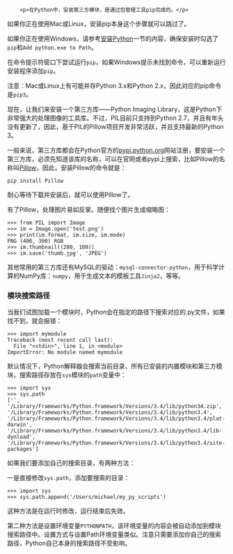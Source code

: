 ﻿
        <p>在Python中，安装第三方模块，是通过包管理工具pip完成的。</p>
<p>如果你正在使用Mac或Linux，安装pip本身这个步骤就可以跳过了。</p>
<p>如果你正在使用Windows，请参考<a href="/wiki/0014316089557264a6b348958f449949df42a6d3a2e542c000/0014316090478912dab2a3a9e8f4ed49d28854b292f85bb000">安装Python</a>一节的内容，确保安装时勾选了<code>pip</code>和<code>Add python.exe to Path</code>。</p>
<p>在命令提示符窗口下尝试运行<code>pip</code>，如果Windows提示未找到命令，可以重新运行安装程序添加<code>pip</code>。</p>
<p>注意：Mac或Linux上有可能并存Python 3.x和Python 2.x，因此对应的pip命令是<code>pip3</code>。</p>
<p>现在，让我们来安装一个第三方库——Python Imaging Library，这是Python下非常强大的处理图像的工具库。不过，PIL目前只支持到Python 2.7，并且有年头没有更新了，因此，基于PIL的Pillow项目开发非常活跃，并且支持最新的Python 3。</p>
<p>一般来说，第三方库都会在Python官方的<a href="https://pypi.python.org/">pypi.python.org</a>网站注册，要安装一个第三方库，必须先知道该库的名称，可以在官网或者pypi上搜索，比如Pillow的名称叫<a href="https://pypi.python.org/pypi/Pillow/">Pillow</a>，因此，安装Pillow的命令就是：</p>
<pre><code>pip install Pillow
</code></pre><p>耐心等待下载并安装后，就可以使用Pillow了。</p>
<p>有了Pillow，处理图片易如反掌。随便找个图片生成缩略图：</p>
<pre><code>&gt;&gt;&gt; from PIL import Image
&gt;&gt;&gt; im = Image.open(&#39;test.png&#39;)
&gt;&gt;&gt; print(im.format, im.size, im.mode)
PNG (400, 300) RGB
&gt;&gt;&gt; im.thumbnail((200, 100))
&gt;&gt;&gt; im.save(&#39;thumb.jpg&#39;, &#39;JPEG&#39;)
</code></pre><p>其他常用的第三方库还有MySQL的驱动：<code>mysql-connector-python</code>，用于科学计算的NumPy库：<code>numpy</code>，用于生成文本的模板工具<code>Jinja2</code>，等等。</p>
<h3 id="-">模块搜索路径</h3>
<p>当我们试图加载一个模块时，Python会在指定的路径下搜索对应的.py文件，如果找不到，就会报错：</p>
<pre><code>&gt;&gt;&gt; import mymodule
Traceback (most recent call last):
  File &quot;&lt;stdin&gt;&quot;, line 1, in &lt;module&gt;
ImportError: No module named mymodule
</code></pre><p>默认情况下，Python解释器会搜索当前目录、所有已安装的内置模块和第三方模块，搜索路径存放在<code>sys</code>模块的<code>path</code>变量中：</p>
<pre><code>&gt;&gt;&gt; import sys
&gt;&gt;&gt; sys.path
[&#39;&#39;, &#39;/Library/Frameworks/Python.framework/Versions/3.4/lib/python34.zip&#39;, &#39;/Library/Frameworks/Python.framework/Versions/3.4/lib/python3.4&#39;, &#39;/Library/Frameworks/Python.framework/Versions/3.4/lib/python3.4/plat-darwin&#39;, &#39;/Library/Frameworks/Python.framework/Versions/3.4/lib/python3.4/lib-dynload&#39;, &#39;/Library/Frameworks/Python.framework/Versions/3.4/lib/python3.4/site-packages&#39;]
</code></pre><p>如果我们要添加自己的搜索目录，有两种方法：</p>
<p>一是直接修改<code>sys.path</code>，添加要搜索的目录：</p>
<pre><code>&gt;&gt;&gt; import sys
&gt;&gt;&gt; sys.path.append(&#39;/Users/michael/my_py_scripts&#39;)
</code></pre><p>这种方法是在运行时修改，运行结束后失效。</p>
<p>第二种方法是设置环境变量<code>PYTHONPATH</code>，该环境变量的内容会被自动添加到模块搜索路径中。设置方式与设置Path环境变量类似。注意只需要添加你自己的搜索路径，Python自己本身的搜索路径不受影响。</p>

    